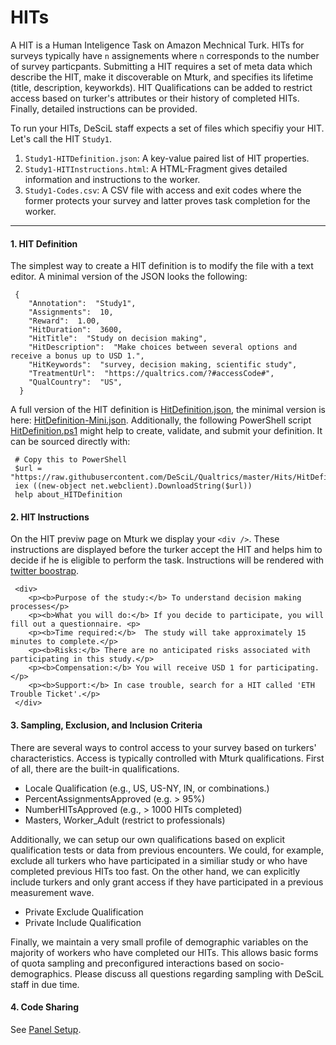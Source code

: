 # HITs

A HIT is a Human Inteligence Task on Amazon Mechnical Turk. HITs for surveys typically 
have `n` assignements where `n` corresponds to the number of survey particpants.
Submitting a HIT requires a set of meta data which describe the HIT, make it 
discoverable on Mturk, and specifies its lifetime (title, description, keyworkds).
HIT Qualifications can be added to restrict access based on turker's attributes 
or their history of completed HITs. Finally, detailed instructions can be provided.

To run your HITs, DeSciL staff expects a set of files which specifiy your HIT. Let's call the HIT `Study1`.

1. `Study1-HITDefinition.json`: A key-value paired list of HIT properties.
2. `Study1-HITInstructions.html`: A HTML-Fragment gives detailed information and instructions to the worker.
3. `Study1-Codes.csv`: A CSV file with access and exit codes where the former protects your survey and latter proves task completion for the worker. 

---

#### 1. HIT Definition

The simplest way to create a HIT definition is to modify the file with a text editor. A minimal version of the JSON looks the following:

     {
		"Annotation":  "Study1",
		"Assignments":  10,
		"Reward":  1.00,
		"HitDuration":  3600,
		"HitTitle":  "Study on decision making",
		"HitDescription":  "Make choices between several options and receive a bonus up to USD 1.",
		"HitKeywords":  "survey, decision making, scientific study",
		"TreatmentUrl":  "https://qualtrics.com/?#accessCode#",
		"QualCountry":  "US",
      }
	  
A full version of the HIT definition is [HitDefinition.json](HitDefinition.json), the minimal version is here: [HitDefinition-Mini.json](HitDefinition-mini.json). Additionally, 
the following PowerShell script [HitDefinition.ps1](HitDefinition.ps1) might help to create, validate, and submit your definition. It can be sourced directly with:

     # Copy this to PowerShell
     $url = "https://raw.githubusercontent.com/DeSciL/Qualtrics/master/Hits/HitDefinition.ps1"
	 iex ((new-object net.webclient).DownloadString($url))
     help about_HITDefinition

#### 2. HIT Instructions

On the HIT previw page on Mturk we display your `<div />`. These instructions are displayed before the turker accept the HIT and helps him to decide if he is eligible to perform the task.
Instructions will be rendered with [twitter boostrap](http://getbootstrap.com/). 

     <div>
		<p><b>Purpose of the study:</b> To understand decision making processes</p> 
		<p><b>What you will do:</b> If you decide to participate, you will fill out a questionnaire. <p>  
		<p><b>Time required:</b>  The study will take approximately 15 minutes to complete.</p>    
		<p><b>Risks:</b> There are no anticipated risks associated with participating in this study.</p>  
		<p><b>Compensation:</b> You will receive USD 1 for participating.</p>
		<p><b>Support:</b> In case trouble, search for a HIT called 'ETH Trouble Ticket'.</p>
	 </div>
	 
#### 3. Sampling, Exclusion, and Inclusion Criteria

There are several ways to control access to your survey based on turkers' characteristics. 
Access is typically controlled with Mturk qualifications. First of all, there are the built-in qualifications.

- Locale Qualification (e.g., US, US-NY, IN, or combinations.)
- PercentAssignmentsApproved (e.g. > 95%)
- NumberHITsApproved (e.g., > 1000 HITs completed)
- Masters, Worker_Adult (restrict to professionals)

Additionally, we can setup our own qualifications based on explicit qualification tests or data from previous encounters.
We could, for example, exclude all turkers who have participated in a similiar study or who have completed previous HITs too fast. 
On the other hand, we can explicitly include turkers and only grant access if they have participated in a previous measurement wave. 

- Private Exclude Qualification
- Private Include Qualification

Finally, we maintain a very small profile of demographic variables on the majority of workers who have completed our HITs. 
This allows basic forms of quota sampling and preconfigured interactions based on socio-demographics. 
Please discuss all questions regarding sampling with DeSciL staff in due time.

#### 4. Code Sharing

See [Panel Setup](../Panel/Panel.md).

